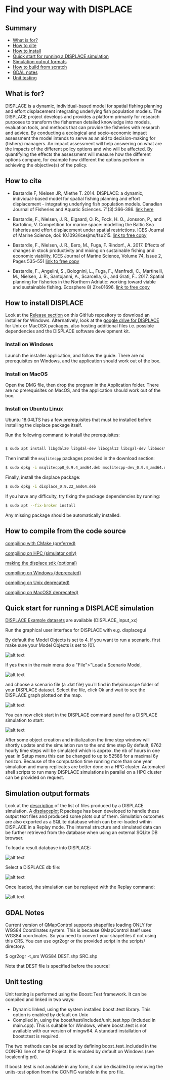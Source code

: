 Find your way with DISPLACE
======

## Summary
- [What is for?](#what-is-for)
- [How to cite](#how-to-cite)
- [How to install](#how-to-install)
- [Quick start for running a DISPLACE simulation](#quick-start-for-running-a-displace-simulation)
- [Simulation output formats](#simulation-output-formats)
- [How to build from scratch](#how-to-build-from-scratch)
- [GDAL notes](#gdal-notes)
- [Unit testing](#unit-testing)



## What is for?


DISPLACE is a dynamic, individual-based model for spatial fishing planning and effort displacement 
integrating underlying fish population models. The DISPLACE project develops and provides a 
platform primarily for research purposes to transform the fishermen detailed knowledge into models,
evaluation tools, and methods that can provide the fisheries with research and advice. 
By conducting a ecological and socio-economic impact assessment the model intends to serve as an aid to decision-making for (fishery) managers.
An impact assessment will help answering on what are the impacts of the different policy options and who will be affected.
By quantifying the effects the assessment will measure how the different options compare, for example 
how different the options perform in achieving the objective(s) of the policy.


## How to cite

* Bastardie F, Nielsen JR, Miethe T. 2014. DISPLACE: a dynamic, individual-based model for 
spatial fishing planning and effort displacement - integrating underlying 
fish population models. Canadian Journal of Fisheries and Aquatic Sciences. 71(3):366-386. [link here](https://www.nrcresearchpress.com/doi/full/10.1139/cjfas-2013-0126#.XJs-ubh7nmE) 

* Bastardie, F., Nielsen, J. R., Eigaard, O. R., Fock, H. O., Jonsson, P., and Bartolino, V. 
Competition for marine space: modelling the Baltic Sea fisheries and effort displacement 
under spatial restrictions. ICES Journal of Marine Science, doi: 10.1093/icesjms/fsu215. [link to free copy](https://academic.oup.com/icesjms/article/72/3/824/701817) 

* Bastardie, F., Nielsen, J. R., Eero, M., Fuga, F. Rindorf., A. 2017. Effects of changes
in stock productivity and mixing on sustainable fishing and economic viability,
ICES Journal of Marine Science, Volume 74, Issue 2, Pages 535–551
[link to free copy](https://academic.oup.com/icesjms/article/74/2/535/2669542)

* Bastardie, F., Angelini, S., Bolognini, L., Fuga, F., Manfredi, C., Martinelli, M.,
Nielsen, J. R., Santojanni, A., Scarcella, G., and Grati, F.. 2017. 
Spatial planning for fisheries in the Northern Adriatic: working toward viable and sustainable fishing.
Ecosphere 8( 2):e01696. [link to free copy](https://esajournals.onlinelibrary.wiley.com/doi/full/10.1002/ecs2.1696) 


## How to install DISPLACE


Look at the [Release section](https://github.com/frabas/DISPLACE_GUI/releases) on this GitHub repository 
to download an installer for Windows. Alternatively, look at the 
[google drive for DISPLACE](https://drive.google.com/drive/folders/0ByuO_4j-1PxtfnZBblpQNmh2a2Z4SmpkRC16T1kwR0t1RWUyOVUxdHlEZzZwZWVpaVJac00)
for Unix or MacOSX packages, also hosting additional files i.e. possible dependencies and the DISPLACE software development kit.


### Install on Windows

Launch the installer application, and follow the guide. There are no prerequisites on Windows, and the application
should work out of the box.

### Install on MacOS

Open the DMG file, then drop the program in the Application folder.
There are no prerequisites on MacOS, and the application should work out of the box.

### Install on Ubuntu Linux

Ubuntu 18.04LTS has a few prerequisites that must be installed before installing the displace package itself.

Run the following command to install the prerequisites:

```bash

$ sudo apt install libgdal20 libgdal-dev libcgal13 libcgal-dev libboost1.65-all-dev libgeographic17 libqt5gui5 libqt5widgets5 libqt5xml5

```

Then install the `msqlitecpp` packages provided in the download section:

```bash
$ sudo dpkg -i msqlitecpp0_0.9.4_amd64.deb msqlitecpp-dev_0.9.4_amd64.deb 
```


Finally, install the displace package:

```bash
$ sudo dpkg -i displace_0.9.22_amd64.deb
```

If you have any difficulty, try fixing the package dependencies by running: 

```bash
$ sudo apt --fix-broken install
```

Any missing package should be automatically installed.

## How to compile from the code source


[compiling with CMake (preferred)](docs/Building-cmake.md)

[compiling on HPC (simulator only)](docs/Building-on-hpc.md)

[making the displace sdk (optional)](docs/building.md)

[compiling on Windows (deprecated)](docs/Building.win)

[compiling on Unix deprecated)](docs/Building.unix)

[compiling on MacOSX deprecated)](docs/Building.MacOSX)


## Quick start for running a DISPLACE simulation

[DISPLACE Example datasets](https://displace-project.org/blog/download/) are available (DISPLACE_input_xx)


Run the graphical user interface for DISPLACE with e.g. displacegui


By default the Model Objects is set to 4. If you want to run a scenario, first make sure your Model Objects is set to [0].


![alt text](https://github.com/frabas/DISPLACE_GUI/blob/master/docs/quickstart_select_model_0.png)


If yes then in the main menu do a "File">"Load a Scenario Model, 


 ![alt text](https://github.com/frabas/DISPLACE_GUI/blob/master/docs/quickstart_load_scenario_file.png)


and choose a scenario file (a .dat file) you´ll find in the\simusspe folder of your DISPLACE dataset.
Select the file, click Ok and wait to see the DISPLACE graph plotted on the map.


 ![alt text](https://github.com/frabas/DISPLACE_GUI/blob/master/docs/quickstart_scenario_file_is.png)


You can now click start in the DISPLACE command panel for a DISPLACE simulation to start:


 ![alt text](https://github.com/frabas/DISPLACE_GUI/blob/master/docs/quickstart_click_start.png)

After some object creation and initialization the time step window will shortly update and the simulation run to the end time step
By default, 8762 hourly time steps will be simulated which is approx. the nb of hours in one year.
in Setup menu this can be changed to up to 52586 for a maximal 6y horizon. 
Because of the computation time running more than one year simulation and many replicates are better done on a HPC cluster.
Automated shell scripts to run many DISPLACE simulations in parallel on a HPC cluster can be provided on request. 

 ## Simulation output formats


Look at the [description](https://github.com/frabas/DISPLACE_GUI/blob/master/docs/output_fileformats.md) of the list of files produced by a DISPLACE simulation. 
A [displaceplot](https://github.com/frabas/displaceplot/releases) R package has been developed to handle these output text files and produced some plots out of them. 
Simulation outcomes are also exported as a SQLite database which can be re-loaded within DISPLACE in a Replay mode. The internal structure and simulated data
can be further retrieved from the database when using an external SQLite DB browser. 

To load a result database into DISPLACE: 



 ![alt text](https://github.com/frabas/DISPLACE_GUI/blob/master/docs/quickstart_load_db_menu.png)

Select a DISPLACE db file:

 ![alt text](https://github.com/frabas/DISPLACE_GUI/blob/master/docs/quickstart_load_db_file.png)

Once loaded, the simulation can be replayed with the Replay command:

 ![alt text](https://github.com/frabas/DISPLACE_GUI/blob/master/docs/quickstart_replay_command.png)




## GDAL Notes


Current version of QMapControl supports shapefiles loading ONLY for WGS84 Coordinates system. This is because QMapControl itself uses WGS84 coordinates.
So you need to convert your shapefiles if not using this CRS.
You can use ogr2ogr or the provided script in the scripts/ directory.

$ ogr2ogr -t_srs WGS84 DEST.shp SRC.shp

Note that DEST file is specified before the source!


## Unit testing


Unit testing is performed using the Boost::Test framework. It can be compiled and linked in two ways:

- Dynamic linked, using the system installed boost::test library. This option is enabled by default on Unix
- Compiled in, using the boost/test/included/unit_test.hpp (included in main.cpp). This is suitable for Windows, where boost::test is not available with our version of mingw64. A standard installation of boost::test is required.

The two methods can be selected by defining boost_test_included in the CONFIG line of the Qt Project. It is enabled by default on Windows (see localconfig.pri).

If boost::test is not available in any form, it can be disabled by removing the units-test option from the CONFIG variable in the pro file.

